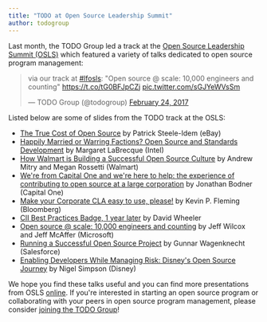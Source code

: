 ```yaml
---
title: "TODO at Open Source Leadership Summit"
author: todogroup
---
```


Last month, the TODO Group led a track at the [Open Source Leadership Summit (OSLS)](http://events.linuxfoundation.org/events/open-source-leadership-summit)
which featured a variety of talks dedicated to open source program management:

<blockquote class="twitter-tweet" data-lang="en"><p lang="en" dir="ltr">via our track at <a href="https://twitter.com/hashtag/lfosls?src=hash">#lfosls</a>: &quot;Open source @ scale: 10,000 engineers and counting&quot; <a href="https://t.co/tG0BFJpCZj">https://t.co/tG0BFJpCZj</a> <a href="https://t.co/sGJYeWVsSm">pic.twitter.com/sGJYeWVsSm</a></p>&mdash; TODO Group (@todogroup) <a href="https://twitter.com/todogroup/status/835172058166349824">February 24, 2017</a></blockquote>
<script async src="//platform.twitter.com/widgets.js" charset="utf-8"></script>

Listed below are some of slides from the TODO track at the OSLS:

* [The True Cost of Open Source](http://events.linuxfoundation.org/sites/events/files/slides/The%20True%20Cost%20of%20Open%20Source.pdf) by Patrick Steele-Idem (eBay)
* [Happily Married or Warring Factions? Open Source and Standards Development](http://events.linuxfoundation.org/sites/events/files/slides/OSL%20Summit%20-%20Standards%20and%20Open%20Source%20-%20Feb%202017%20-%20SLIDES.pdf) by Margaret LaBrecque (Intel)
* [How Walmart is Building a Successful Open Source Culture](http://events.linuxfoundation.org/sites/events/files/slides/Walmart%20Linux%20Presentation.pdf) by Andrew Mitry and Megan Rossetti (Walmart)
* [We're from Capital One and we're here to help: the experience of contributing to open source at a large corporation](http://events.linuxfoundation.org/sites/events/files/slides/LGTM%20Slides.pdf) by Jonathan Bodner (Capital One)
* [Make your Corporate CLA easy to use, please!](http://events.linuxfoundation.org/sites/events/files/slides/osls.pdf) by Kevin P. Fleming (Bloomberg)
* [CII Best Practices Badge, 1 year later](http://events.linuxfoundation.org/sites/events/files/slides/cii-bp-badge-2017.pdf) by David Wheeler
* [Open source @ scale: 10,000 engineers and counting](http://events.linuxfoundation.org/sites/events/files/slides/OSLC_opensource%20at%20scale.pdf) by Jeff Wilcox and Jeff McAffer (Microsoft)
* [Running a Successful Open Source Project](http://events.linuxfoundation.org/sites/events/files/slides/Running%20a%20Succesful%20Open%20Source%20Project%20-%20Slides.pdf) by Gunnar Wagenknecht (Salesforce)
* [Enabling Developers While Managing Risk: Disney's Open Source Journey](http://events.linuxfoundation.org/sites/events/files/slides/Disney%27s%20Open%20Source%20Journey.pdf) by Nigel Simpson (Disney)

We hope you find these talks useful and you can find more presentations from OSLS [online](http://events.linuxfoundation.org/events/open-source-leadership-summit/program/slides). If you're interested in starting an open source program or collaborating with your peers in open source program management, please consider [joining the TODO Group](http://todogroup.org/join/)!
